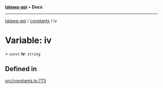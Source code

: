 [**talawa-api**](../../README.md) • **Docs**

***

[talawa-api](../../modules.md) / [constants](../README.md) / iv

# Variable: iv

\> `const` **iv**: `string`

## Defined in

[src/constants.ts:773](https://github.com/PalisadoesFoundation/talawa-api/blob/0e711c6a6b57f55ab5776fc9c8edfc5ebc0b3d70/src/constants.ts#L773)

